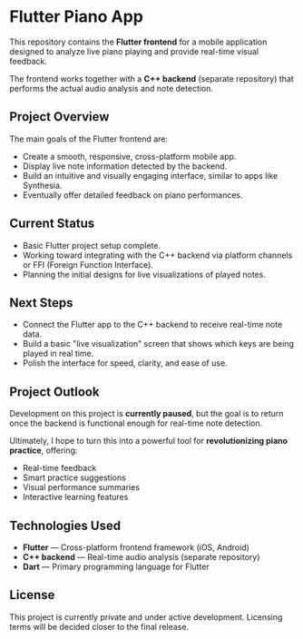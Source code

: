 # Flutter Piano App

This repository contains the **Flutter frontend** for a mobile application designed to analyze live piano playing and provide real-time visual feedback.

The frontend works together with a **C++ backend** (separate repository) that performs the actual audio analysis and note detection.

## Project Overview

The main goals of the Flutter frontend are:
- Create a smooth, responsive, cross-platform mobile app.
- Display live note information detected by the backend.
- Build an intuitive and visually engaging interface, similar to apps like Synthesia.
- Eventually offer detailed feedback on piano performances.

## Current Status

- Basic Flutter project setup complete.
- Working toward integrating with the C++ backend via platform channels or FFI (Foreign Function Interface).
- Planning the initial designs for live visualizations of played notes.

## Next Steps

- Connect the Flutter app to the C++ backend to receive real-time note data.
- Build a basic "live visualization" screen that shows which keys are being played in real time.
- Polish the interface for speed, clarity, and ease of use.

## Project Outlook

Development on this project is **currently paused**, but the goal is to return once the backend is functional enough for real-time note detection.

Ultimately, I hope to turn this into a powerful tool for **revolutionizing piano practice**, offering:
- Real-time feedback
- Smart practice suggestions
- Visual performance summaries
- Interactive learning features

## Technologies Used

- **Flutter** — Cross-platform frontend framework (iOS, Android)
- **C++ backend** — Real-time audio analysis (separate repository)
- **Dart** — Primary programming language for Flutter

## License

This project is currently private and under active development. Licensing terms will be decided closer to the final release.
